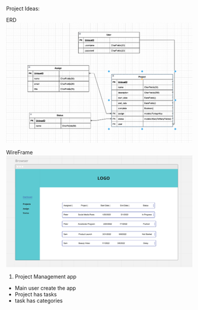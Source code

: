 Project Ideas:

ERD
![Alt text](/ImageFile/ERD.png "ERD")

WireFrame 
![Alt text](/ImageFile/WireFrame.png "Wire Frame")

1. Project Management app 
- Main user create the app 
- Project has tasks 
- task has categories

